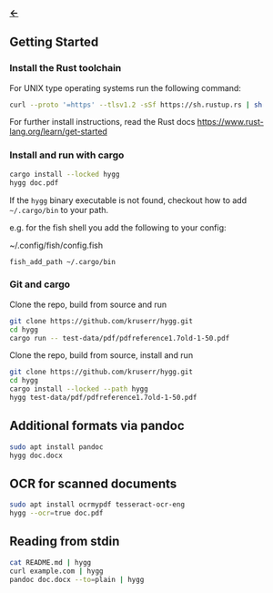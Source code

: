 ### [<-](../README.md)

## Getting Started
### Install the Rust toolchain
For UNIX type operating systems run the following command:
```sh
curl --proto '=https' --tlsv1.2 -sSf https://sh.rustup.rs | sh
```

For further install instructions, read the Rust docs https://www.rust-lang.org/learn/get-started

### Install and run with cargo
```sh
cargo install --locked hygg
hygg doc.pdf
```

If the `hygg` binary executable is not found, checkout how to add `~/.cargo/bin` to your path.

e.g. for the fish shell you add the following to your config:

~/.config/fish/config.fish
```fish
fish_add_path ~/.cargo/bin
```

### Git and cargo
Clone the repo, build from source and run
```sh
git clone https://github.com/kruserr/hygg.git
cd hygg
cargo run -- test-data/pdf/pdfreference1.7old-1-50.pdf
```

Clone the repo, build from source, install and run
```sh
git clone https://github.com/kruserr/hygg.git
cd hygg
cargo install --locked --path hygg
hygg test-data/pdf/pdfreference1.7old-1-50.pdf
```

## Additional formats via pandoc
```sh
sudo apt install pandoc
hygg doc.docx
```

## OCR for scanned documents
```sh
sudo apt install ocrmypdf tesseract-ocr-eng
hygg --ocr=true doc.pdf
```

## Reading from stdin
```sh
cat README.md | hygg
curl example.com | hygg
pandoc doc.docx --to=plain | hygg
```
